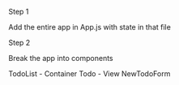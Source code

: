 Step 1

Add the entire app in App.js with state in that file

Step 2

Break the app into components

TodoList - Container
Todo - View
NewTodoForm
